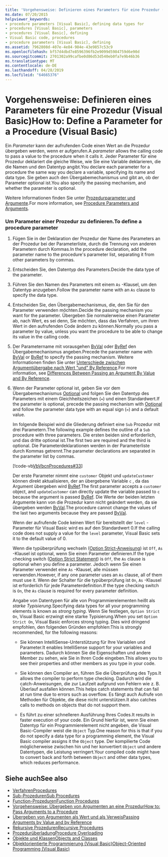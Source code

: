 ```yaml
---
title: 'Vorgehensweise: Definieren eines Parameters für eine Prozedur (Visual Basic)'
ms.date: 07/20/2015
helpviewer_keywords:
- procedure parameters [Visual Basic], defining data types for
- procedures [Visual Basic], parameters
- procedures [Visual Basic], defining
- Visual Basic code, procedures
- procedure parameters [Visual Basic], defining
ms.assetid: 7962808d-407e-4e84-984e-43e9857c53c9
ms.openlocfilehash: bf57d4dbd7e8596396fb2e9099d5984759d6e90d
ms.sourcegitcommit: 2701302a99cafbe0d86d53d540eb0fa7e9b46b36
ms.translationtype: MT
ms.contentlocale: de-DE
ms.lasthandoff: 04/28/2019
ms.locfileid: "64665376"
---
```

# <a name="how-to-define-a-parameter-for-a-procedure-visual-basic"></a><span data-ttu-id="bea3f-102">Vorgehensweise: Definieren eines Parameters für eine Prozedur (Visual Basic)</span><span class="sxs-lookup"><span data-stu-id="bea3f-102">How to: Define a Parameter for a Procedure (Visual Basic)</span></span>
<span data-ttu-id="bea3f-103">Ein *Parameter* kann der aufrufenden Code einen Wert an die Prozedur übergeben werden, wenn er aufgerufen.</span><span class="sxs-lookup"><span data-stu-id="bea3f-103">A *parameter* allows the calling code to pass a value to the procedure when it calls it.</span></span> <span data-ttu-id="bea3f-104">Jeder Parameter für eine Prozedur deklariert die gleiche Weise, wie Sie eine Variable deklarieren, die die Namen und den Datentyp angibt.</span><span class="sxs-lookup"><span data-stu-id="bea3f-104">You declare each parameter for a procedure the same way you declare a variable, specifying its name and data type.</span></span> <span data-ttu-id="bea3f-105">Sie geben auch den Übergabemechanismus und gibt an, ob der Parameter optional ist.</span><span class="sxs-lookup"><span data-stu-id="bea3f-105">You also specify the passing mechanism, and whether the parameter is optional.</span></span>  
  
 <span data-ttu-id="bea3f-106">Weitere Informationen finden Sie unter [Prozedurparameter und Argumente](./procedure-parameters-and-arguments.md).</span><span class="sxs-lookup"><span data-stu-id="bea3f-106">For more information, see [Procedure Parameters and Arguments](./procedure-parameters-and-arguments.md).</span></span>  
  
### <a name="to-define-a-procedure-parameter"></a><span data-ttu-id="bea3f-107">Um Parameter einer Prozedur zu definieren.</span><span class="sxs-lookup"><span data-stu-id="bea3f-107">To define a procedure parameter</span></span>  
  
1. <span data-ttu-id="bea3f-108">Fügen Sie in der Deklaration der Prozedur der Name des Parameters an der Prozedur bei der Parameterliste, durch die Trennung von anderen Parametern durch Kommas.</span><span class="sxs-lookup"><span data-stu-id="bea3f-108">In the procedure declaration, add the parameter name to the procedure's parameter list, separating it from other parameters by commas.</span></span>  
  
2. <span data-ttu-id="bea3f-109">Entscheiden Sie, den Datentyp des Parameters.</span><span class="sxs-lookup"><span data-stu-id="bea3f-109">Decide the data type of the parameter.</span></span>  
  
3. <span data-ttu-id="bea3f-110">Führen Sie den Namen des Parameters mit einem `As` -Klausel, um den Datentyp anzugeben.</span><span class="sxs-lookup"><span data-stu-id="bea3f-110">Follow the parameter name with an `As` clause to specify the data type.</span></span>  
  
4. <span data-ttu-id="bea3f-111">Entscheiden Sie, den Übergabemechanismus, die, den Sie für den Parameter verwenden möchten.</span><span class="sxs-lookup"><span data-stu-id="bea3f-111">Decide the passing mechanism you want for the parameter.</span></span> <span data-ttu-id="bea3f-112">Übergeben Sie normalerweise einen Parameter ab, nach Wert, es sei denn, Sie möchten, dass das Verfahren, um ihren Wert in den aufrufenden Code ändern zu können.</span><span class="sxs-lookup"><span data-stu-id="bea3f-112">Normally you pass a parameter by value, unless you want the procedure to be able to change its value in the calling code.</span></span>  
  
5. <span data-ttu-id="bea3f-113">Der Parametername mit vorausgehen [ByVal](../../../../visual-basic/language-reference/modifiers/byval.md) oder [ByRef](../../../../visual-basic/language-reference/modifiers/byref.md) den Übergabemechanismus angeben.</span><span class="sxs-lookup"><span data-stu-id="bea3f-113">Precede the parameter name with [ByVal](../../../../visual-basic/language-reference/modifiers/byval.md) or [ByRef](../../../../visual-basic/language-reference/modifiers/byref.md) to specify the passing mechanism.</span></span> <span data-ttu-id="bea3f-114">Weitere Informationen finden Sie unter [Unterschiede zwischen Argumentübergabe nach Wert "und" By Reference](./differences-between-passing-an-argument-by-value-and-by-reference.md).</span><span class="sxs-lookup"><span data-stu-id="bea3f-114">For more information, see [Differences Between Passing an Argument By Value and By Reference](./differences-between-passing-an-argument-by-value-and-by-reference.md).</span></span>  
  
6. <span data-ttu-id="bea3f-115">Wenn der Parameter optional ist, geben Sie vor dem Übergabemechanismus [Optional](../../../../visual-basic/language-reference/modifiers/optional.md) und folgen Sie den Datentyp des Parameters mit einem Gleichheitszeichen (`=`) und einen Standardwert.</span><span class="sxs-lookup"><span data-stu-id="bea3f-115">If the parameter is optional, precede the passing mechanism with [Optional](../../../../visual-basic/language-reference/modifiers/optional.md) and follow the parameter data type with an equal sign (`=`) and a default value.</span></span>  
  
     <span data-ttu-id="bea3f-116">Im folgende Beispiel wird die Gliederung definiert eine `Sub` Prozedur mit drei Parametern.</span><span class="sxs-lookup"><span data-stu-id="bea3f-116">The following example defines the outline of a `Sub` procedure with three parameters.</span></span> <span data-ttu-id="bea3f-117">Die ersten beiden sind erforderlich, und das dritte optional ist.</span><span class="sxs-lookup"><span data-stu-id="bea3f-117">The first two are required and the third is optional.</span></span> <span data-ttu-id="bea3f-118">Die Parameterdeklarationen werden in der Parameterliste durch Kommas getrennt.</span><span class="sxs-lookup"><span data-stu-id="bea3f-118">The parameter declarations are separated in the parameter list by commas.</span></span>  
  
     [!code-vb[VbVbcnProcedures#33](~/samples/snippets/visualbasic/VS_Snippets_VBCSharp/VbVbcnProcedures/VB/Class1.vb#33)]  
  
     <span data-ttu-id="bea3f-119">Der erste Parameter nimmt eine `customer` Objekt und `updateCustomer` können direkt aktualisieren, der an übergebene Variable `c` , da das Argument übergeben wird [ByRef](../../../../visual-basic/language-reference/modifiers/byref.md).</span><span class="sxs-lookup"><span data-stu-id="bea3f-119">The first parameter accepts a `customer` object, and `updateCustomer` can directly update the variable passed to `c` because the argument is passed [ByRef](../../../../visual-basic/language-reference/modifiers/byref.md).</span></span> <span data-ttu-id="bea3f-120">Die Werte der beiden letzten Argumente kann von die Prozedur kann nicht geändert werden, da sie übergeben werden [ByVal](../../../../visual-basic/language-reference/modifiers/byval.md).</span><span class="sxs-lookup"><span data-stu-id="bea3f-120">The procedure cannot change the values of the last two arguments because they are passed [ByVal](../../../../visual-basic/language-reference/modifiers/byval.md).</span></span>  
  
     <span data-ttu-id="bea3f-121">Wenn der aufrufende Code keinen Wert für bereitstellt der `level` -Parameter für Visual Basic wird es auf den Standardwert 0.</span><span class="sxs-lookup"><span data-stu-id="bea3f-121">If the calling code does not supply a value for the `level` parameter, Visual Basic sets it to the default value of 0.</span></span>  
  
     <span data-ttu-id="bea3f-122">Wenn die typüberprüfung wechseln ([Option Strict-Anweisung](../../../../visual-basic/language-reference/statements/option-strict-statement.md)) ist `Off`, `As` -Klausel ist optional, wenn Sie einen Parameter definieren.</span><span class="sxs-lookup"><span data-stu-id="bea3f-122">If the type checking switch ([Option Strict Statement](../../../../visual-basic/language-reference/statements/option-strict-statement.md)) is `Off`, the `As` clause is optional when you define a parameter.</span></span> <span data-ttu-id="bea3f-123">Jedoch wenn Sie einen Parameter verwendet eine `As` -Klausel, alle müssen verwenden.</span><span class="sxs-lookup"><span data-stu-id="bea3f-123">However, if any one parameter uses an `As` clause, all of them must use it.</span></span> <span data-ttu-id="bea3f-124">Wenn der Schalter für die typüberprüfung ist `On`, `As` -Klausel ist erforderlich für jede Parameterdefinition.</span><span class="sxs-lookup"><span data-stu-id="bea3f-124">If the type checking switch is `On`, the `As` clause is required for every parameter definition.</span></span>  
  
     <span data-ttu-id="bea3f-125">Angabe von Datentypen für alle von Programmierelementen heißt als *starke Typisierung*.</span><span class="sxs-lookup"><span data-stu-id="bea3f-125">Specifying data types for all your programming elements is known as *strong typing*.</span></span> <span data-ttu-id="bea3f-126">Wenn Sie festlegen, `Option Strict On`, Visual Basic erzwingt eine starke Typisierung.</span><span class="sxs-lookup"><span data-stu-id="bea3f-126">When you set `Option Strict On`, Visual Basic enforces strong typing.</span></span> <span data-ttu-id="bea3f-127">Dies wird dringend empfohlen, den folgenden Gründen empfohlen:</span><span class="sxs-lookup"><span data-stu-id="bea3f-127">This is strongly recommended, for the following reasons:</span></span>  
  
    - <span data-ttu-id="bea3f-128">Sie können IntelliSense-Unterstützung für Ihre Variablen und Parameter.</span><span class="sxs-lookup"><span data-stu-id="bea3f-128">It enables IntelliSense support for your variables and parameters.</span></span> <span data-ttu-id="bea3f-129">Dadurch können Sie die Eigenschaften und andere Member zu sehen, wie Sie in Ihren Code eingeben.</span><span class="sxs-lookup"><span data-stu-id="bea3f-129">This allows you to see their properties and other members as you type in your code.</span></span>  
  
    - <span data-ttu-id="bea3f-130">Sie können den Compiler an, führen Sie die Überprüfung des Typs.</span><span class="sxs-lookup"><span data-stu-id="bea3f-130">It allows the compiler to perform type checking.</span></span> <span data-ttu-id="bea3f-131">Dadurch wird die catch-Anweisungen, die zur Laufzeit aufgrund von Fehlern wie z. B. Überlauf ausfallen können.</span><span class="sxs-lookup"><span data-stu-id="bea3f-131">This helps catch statements that can fail at run time due to errors such as overflow.</span></span> <span data-ttu-id="bea3f-132">Es fängt auch Aufrufe von Methoden für Objekte, die diese nicht unterstützen.</span><span class="sxs-lookup"><span data-stu-id="bea3f-132">It also catches calls to methods on objects that do not support them.</span></span>  
  
    - <span data-ttu-id="bea3f-133">Es führt zu einer schnelleren Ausführung Ihres Codes.</span><span class="sxs-lookup"><span data-stu-id="bea3f-133">It results in faster execution of your code.</span></span> <span data-ttu-id="bea3f-134">Ein Grund hierfür ist, wenn Sie einen Datentyp für ein Programmierelement nicht angeben, die Visual Basic-Compiler weist die `Object` Typ.</span><span class="sxs-lookup"><span data-stu-id="bea3f-134">One reason for this is that if you do not specify a data type for a programming element, the Visual Basic compiler assigns it the `Object` type.</span></span> <span data-ttu-id="bea3f-135">Der kompilierte Code möglicherweise zwischen hin und her konvertiert `Object` und andere Datentypen, die Leistung verringert.</span><span class="sxs-lookup"><span data-stu-id="bea3f-135">Your compiled code might have to convert back and forth between `Object` and other data types, which reduces performance.</span></span>  
  
## <a name="see-also"></a><span data-ttu-id="bea3f-136">Siehe auch</span><span class="sxs-lookup"><span data-stu-id="bea3f-136">See also</span></span>

- [<span data-ttu-id="bea3f-137">Verfahren</span><span class="sxs-lookup"><span data-stu-id="bea3f-137">Procedures</span></span>](./index.md)
- [<span data-ttu-id="bea3f-138">Sub-Prozeduren</span><span class="sxs-lookup"><span data-stu-id="bea3f-138">Sub Procedures</span></span>](./sub-procedures.md)
- [<span data-ttu-id="bea3f-139">Function-Prozeduren</span><span class="sxs-lookup"><span data-stu-id="bea3f-139">Function Procedures</span></span>](./function-procedures.md)
- [<span data-ttu-id="bea3f-140">Vorgehensweise: Übergeben von Argumenten an eine Prozedur</span><span class="sxs-lookup"><span data-stu-id="bea3f-140">How to: Pass Arguments to a Procedure</span></span>](./how-to-pass-arguments-to-a-procedure.md)
- [<span data-ttu-id="bea3f-141">Übergeben von Argumenten als Wert und als Verweis</span><span class="sxs-lookup"><span data-stu-id="bea3f-141">Passing Arguments by Value and by Reference</span></span>](./passing-arguments-by-value-and-by-reference.md)
- [<span data-ttu-id="bea3f-142">Rekursive Prozeduren</span><span class="sxs-lookup"><span data-stu-id="bea3f-142">Recursive Procedures</span></span>](./recursive-procedures.md)
- [<span data-ttu-id="bea3f-143">Prozedurüberladung</span><span class="sxs-lookup"><span data-stu-id="bea3f-143">Procedure Overloading</span></span>](./procedure-overloading.md)
- [<span data-ttu-id="bea3f-144">Objekte und Klassen</span><span class="sxs-lookup"><span data-stu-id="bea3f-144">Objects and Classes</span></span>](../../../../visual-basic/programming-guide/language-features/objects-and-classes/index.md)
- [<span data-ttu-id="bea3f-145">Objektorientierte Programmierung (Visual Basic)</span><span class="sxs-lookup"><span data-stu-id="bea3f-145">Object-Oriented Programming (Visual Basic)</span></span>](../../concepts/object-oriented-programming.md)
